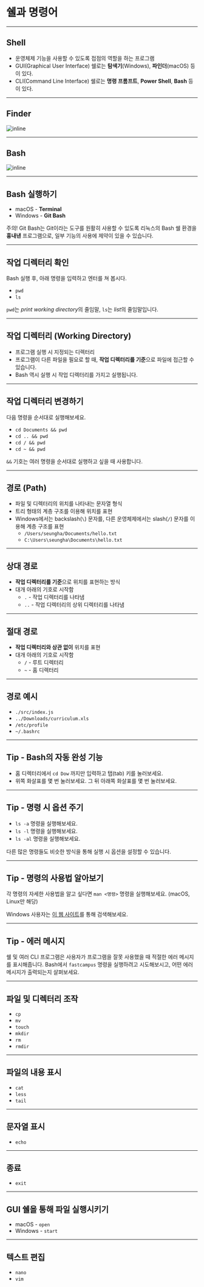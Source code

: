 # 쉘과 명령어

---

## Shell

- 운영체제 기능을 사용할 수 있도록 접점의 역할을 하는 프로그램
- GUI(Graphical User Interface) 쉘로는 **탐색기**(Windows), **파인더**(macOS) 등이 있다.
- CLI(Command Line Interface) 쉘로는 **명령 프롬프트**, **Power Shell**, **Bash** 등이 있다.

---

## Finder

![inline](images/finder_window.jpg)

---

## Bash

![inline](images/bash.png)

---

## Bash 실행하기

- macOS - **Terminal**
- Windows - **Git Bash**

주의! Git Bash는 Git이라는 도구를 원활히 사용할 수 있도록 리눅스의 Bash 쉘 환경을 **흉내낸** 프로그램으로, 일부 기능의 사용에 제약이 있을 수 있습니다.

---

## 작업 디렉터리 확인

Bash 실행 후, 아래 명령을 입력하고 엔터를 쳐 봅시다.

- `pwd`
- `ls`

`pwd`는 *print working directory*의 줄임말, `ls`는 *list*의 줄임말입니다.

---

## 작업 디렉터리 (Working Directory)

- 프로그램 실행 시 지정되는 디렉터리
- 프로그램이 다른 파일을 필요로 할 때, **작업 디렉터리를 기준**으로 파일에 접근할 수 있습니다.
- Bash 역시 실행 시 작업 디렉터리를 가지고 실행됩니다.

---

## 작업 디렉터리 변경하기

다음 명령을 순서대로 실행해보세요.

- `cd Documents && pwd`
- `cd .. && pwd`
- `cd / && pwd`
- `cd ~ && pwd`

`&&` 기호는 여러 명령을 순서대로 실행하고 싶을 때 사용합니다.

---

## 경로 (Path)

- 파일 및 디렉터리의 위치를 나타내는 문자열 형식
- 트리 형태의 계층 구조를 이용해 위치를 표현
- Windows에서는 backslash(`\`) 문자를, 다른 운영체제에서는 slash(`/`) 문자를 이용해 계층 구조를 표현
  - `/Users/seungha/Documents/hello.txt`
  - `C:\Users\seungha\Documents\hello.txt`

---

## 상대 경로

- **작업 디렉터리를 기준**으로 위치를 표현하는 방식
- 대개 아래의 기호로 시작함
  - `.` - 작업 디렉터리를 나타냄
  - `..` - 작업 디렉터리의 상위 디렉터리를 나타냄

---

## 절대 경로

- **작업 디렉터리와 상관 없이** 위치를 표현
- 대개 아래의 기호로 시작함
  - `/` - 루트 디렉터리
  - `~` - 홈 디렉터리

---

## 경로 예시

- `./src/index.js`
- `../Downloads/curriculum.xls`
- `/etc/profile`
- `~/.bashrc`

---

## Tip - Bash의 자동 완성 기능

- 홈 디렉터리에서 `cd Dow` 까지만 입력하고 탭(tab) 키를 눌러보세요.
- 위쪽 화살표를 몇 번 눌러보세요. 그 뒤 아래쪽 화살표를 몇 번 눌러보세요.

---

## Tip - 명령 시 옵션 주기

- `ls -a` 명령을 실행해보세요.
- `ls -l` 명령을 실행해보세요.
- `ls -al` 명령을 실행해보세요.

다른 많은 명령들도 비슷한 방식을 통해 실행 시 옵션을 설정할 수 있습니다. 

---

## Tip - 명령의 사용법 알아보기

각 명령의 자세한 사용법을 알고 싶다면 `man <명령>` 명령을 실행해보세요. (macOS, Linux만 해당)

Windows 사용자는 [이 웹 사이트](https://linux.die.net/man/)를 통해 검색해보세요.

---

## Tip - 에러 메시지

쉘 및 여러 CLI 프로그램은 사용자가 프로그램을 잘못 사용했을 때 적절한 에러 메시지를 표시해줍니다. Bash에서 `fastcampus` 명령을 실행하려고 시도해보시고, 어떤 에러 메시지가 출력되는지 살펴보세요.

---

## 파일 및 디렉터리 조작

- `cp`
- `mv`
- `touch`
- `mkdir`
- `rm`
- `rmdir`

---

## 파일의 내용 표시

- `cat`
- `less`
- `tail`

---

## 문자열 표시

- `echo`

---

## 종료

- `exit`

---

## GUI 쉘을 통해 파일 실행시키기

- macOS - `open`
- Windows - `start`

---

## 텍스트 편집

- `nano`
- `vim`

